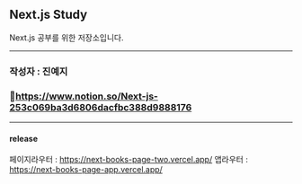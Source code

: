 ## Next.js Study

Next.js 공부를 위한 저장소입니다.

---

### 작성자 : 진예지

### 🔗https://www.notion.so/Next-js-253c069ba3d6806dacfbc388d9888176

---

#### release

페이지라우터 : https://next-books-page-two.vercel.app/
앱라우터 : https://next-books-page-app.vercel.app/
